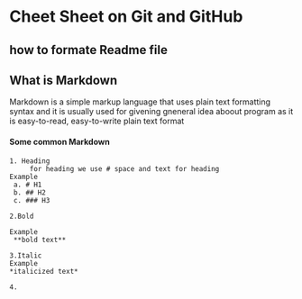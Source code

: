 # **Cheet Sheet** on Git and GitHub 
## **how to formate Readme file** 
 ## What is Markdown 

Markdown is a simple markup language that uses plain text formatting syntax and it is usually used for givening gneneral idea aboout program as it is easy-to-read, easy-to-write plain text format

#### Some common **Markdown**
    1. Heading 
         for heading we use # space and text for heading 
    Example 
     a. # H1 
     b. ## H2 
     c. ### H3 

    2.Bold

    Example 
     **bold text**

    3.Italic
    Example
    *italicized text*

    4.
